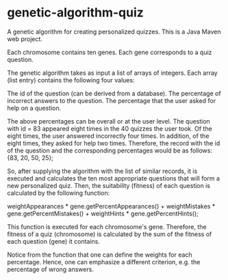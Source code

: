 # genetic-algorithm-quiz
A genetic algorithm for creating personalized quizzes.
This is a Java Maven web project.

Each chromosome contains ten genes. Each gene corresponds to a quiz question.

The genetic algorithm takes as input a list of arrays of integers. Each array (list entry) contains the following four values:

The id of the question (can be derived from a database).
The percentage of incorrect answers to the question.
The percentage that the user asked for help on a question.

The above percentages can be overall or at the user level.
The question with id = 83 appeared eight times in the 40 quizzes the user took. Of the eight times, the user answered incorrectly four times. In addition, of the eight times, they asked for help two times. Therefore, the record with the id of the question and the corresponding percentages would be as follows:
{83, 20, 50, 25};

So, after supplying the algorithm with the list of similar records, it is executed and calculates the ten most appropriate questions that will form a new personalized quiz. Then, the suitability (fitness) of each question is calculated by the following function:

weightAppearances * gene.getPercentAppearances() + weightMistakes * gene.getPercentMistakes() + weightHints * gene.getPercentHints();

This function is executed for each chromosome's gene.
Therefore, the fitness of a quiz (chromosome) is calculated by the sum of the fitness of each question (gene) it contains.

Notice from the function that one can define the weights for each percentage. Hence, one can emphasize a different criterion, e.g. the percentage of wrong answers. 